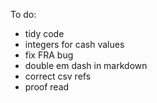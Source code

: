 To do:
- tidy code
- integers for cash values
- fix FRA bug
- double em dash in markdown
- correct csv refs
- proof read